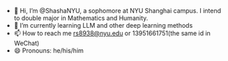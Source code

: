 - 👋 Hi, I’m @ShashaNYU, a sophomore at NYU Shanghai campus. I intend to double major in Mathematics and Humanity.
- 🌱 I’m currently learning LLM and other deep learning methods
- 📫 How to reach me rs8938@nyu.edu or 13951661751(the same id in WeChat)
- 😄 Pronouns: he/his/him
